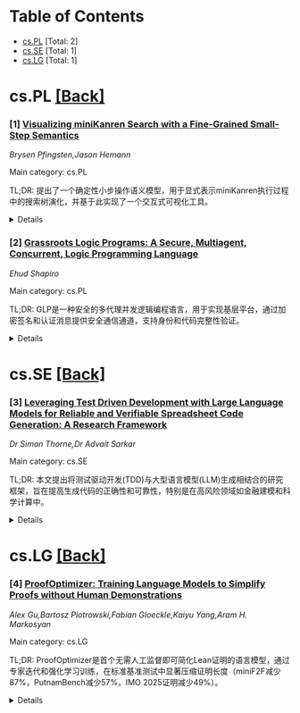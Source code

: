 <div id=toc></div>

# Table of Contents

- [cs.PL](#cs.PL) [Total: 2]
- [cs.SE](#cs.SE) [Total: 1]
- [cs.LG](#cs.LG) [Total: 1]


<div id='cs.PL'></div>

# cs.PL [[Back]](#toc)

### [1] [Visualizing miniKanren Search with a Fine-Grained Small-Step Semantics](https://arxiv.org/abs/2510.15178)
*Brysen Pfingsten,Jason Hemann*

Main category: cs.PL

TL;DR: 提出了一个确定性小步操作语义模型，用于显式表示miniKanren执行过程中的搜索树演化，并基于此实现了一个交互式可视化工具。


<details>
  <summary>Details</summary>
Motivation: 为了精确建模miniKanren的交织搜索和目标调度过程，帮助用户理解其公平搜索行为和操作效果，特别是令人惊讶的答案顺序。

Method: 开发了确定性小步操作语义，明确表示执行过程中的搜索树演化，并基于该模型实现交互式可视化器。

Result: 通过基于属性的测试验证了语义和工具的正确性，并用多个示例进行了说明。

Conclusion: 该语义模型和可视化工具可作为教学概念机器，帮助用户推理miniKanren的公平搜索行为。

Abstract: We present a deterministic small-step operational semantics for miniKanren
that explicitly represents the evolving search tree during execution. This
semantics models interleaving and goal scheduling at fine granularity, allowing
each evaluation step-goal activation, suspension, resumption, and success -- to
be visualized precisely. Building on this model, we implement an interactive
visualizer that renders the search tree as it develops and lets users step
through execution. The tool acts as a pedagogical notional machine for
reasoning about miniKanren's fair search behavior, helping users understand
surprising answer orders and operational effects. Our semantics and tool are
validated through property-based testing and illustrated with several examples.

</details>


### [2] [Grassroots Logic Programs: A Secure, Multiagent, Concurrent, Logic Programming Language](https://arxiv.org/abs/2510.15747)
*Ehud Shapiro*

Main category: cs.PL

TL;DR: GLP是一种安全的多代理并发逻辑编程语言，用于实现基层平台，通过加密签名和认证消息提供安全通信通道，支持身份和代码完整性验证。


<details>
  <summary>Details</summary>
Motivation: 基层平台面临恶意参与者的挑战，需要安全编程支持来确保正确参与者能够可靠识别彼此、建立安全通信并验证代码完整性。

Method: 扩展逻辑程序，添加配对的单读单写逻辑变量，通过加密签名和认证消息实现安全通信，逐步构建并发GLP、多代理GLP，并增强加密安全性。

Result: 证明了GLP计算是演绎的，保持了SRSW特性、无环性和单调性，多代理GLP具有基层特性，GLP流实现了区块链安全属性，并展示了安全的基层社交网络应用。

Conclusion: GLP为基层平台提供了安全可靠的实现基础，能够建立认证的点对点连接，支持构建基层社交网络、加密货币和民主联邦等应用。

Abstract: Grassroots platforms are distributed applications run by\linebreak
cryptographically-identified people on their networked personal devices, where
multiple disjoint platform instances emerge independently and coalesce when
they interoperate. Their foundation is the grassroots social graph, upon which
grassroots social networks, grassroots cryptocurrencies, and grassroots
democratic federations can be built.
  Grassroots platforms have yet to be implemented, the key challenge being
faulty and malicious participants: without secure programming support, correct
participants cannot reliably identify each other, establish secure
communication, or verify each other's code integrity.
  We present Grassroots Logic Programs (GLP), a secure, multiagent, concurrent,
logic programming language for implementing grassroots platforms. GLP extends
logic programs with paired single-reader/single-writer (SRSW) logic variables,
providing secure communication channels among cryptographically-identified
people through encrypted, signed and attested messages, which enable identity
and code integrity verification. We present GLP progressively: logic programs,
concurrent GLP, multiagent GLP, augmenting it with cryptographic security, and
providing smartphone implementation-ready specifications. We prove safety
properties including that GLP computations are deductions, SRSW preservation,
acyclicity, and monotonicity. We prove multiagent GLP is grassroots and that
GLP streams achieve blockchain security properties. We present a grassroots
social graph protocol establishing authenticated peer-to-peer connections and
demonstrate secure grassroots social networking applications.

</details>


<div id='cs.SE'></div>

# cs.SE [[Back]](#toc)

### [3] [Leveraging Test Driven Development with Large Language Models for Reliable and Verifiable Spreadsheet Code Generation: A Research Framework](https://arxiv.org/abs/2510.15585)
*Dr Simon Thorne,Dr Advait Sarkar*

Main category: cs.SE

TL;DR: 本文提出将测试驱动开发(TDD)与大型语言模型(LLM)生成相结合的研究框架，旨在提高生成代码的正确性和可靠性，特别是在高风险领域如金融建模和科学计算中。


<details>
  <summary>Details</summary>
Motivation: LLM在生成代码时经常出现幻觉、逻辑不一致和语法错误等问题，在需要高准确性的领域风险尤为突出。需要一种方法来增强生成输出的可靠性和用户信心。

Method: 采用"测试优先"的方法论，将TDD实践与LLM驱动生成相结合，提供技术约束和认知支撑。框架适用于多种编程环境，包括电子表格公式生成、Python脚本和Rust等强类型语言。

Result: 提出了明确的研究框架设计，包括参与者分组、评估指标和基于TDD的提示示例。通过强调测试驱动思维，旨在提高计算思维、提示工程技能和用户参与度。

Conclusion: 该框架有望改善LLM生成代码的质量，特别有利于缺乏正式编程培训的电子表格用户。邀请合作来完善和实证评估该方法，最终在教育和专业开发实践中建立负责任和可靠的LLM集成。

Abstract: Large Language Models (LLMs), such as ChatGPT, are increasingly leveraged for
generating both traditional software code and spreadsheet logic. Despite their
impressive generative capabilities, these models frequently exhibit critical
issues such as hallucinations, subtle logical inconsistencies, and syntactic
errors, risks particularly acute in high stakes domains like financial
modelling and scientific computations, where accuracy and reliability are
paramount. This position paper proposes a structured research framework that
integrates the proven software engineering practice of Test-Driven Development
(TDD) with Large Language Model (LLM) driven generation to enhance the
correctness of, reliability of, and user confidence in generated outputs. We
hypothesise that a "test first" methodology provides both technical constraints
and cognitive scaffolding, guiding LLM outputs towards more accurate,
verifiable, and comprehensible solutions. Our framework, applicable across
diverse programming contexts, from spreadsheet formula generation to scripting
languages such as Python and strongly typed languages like Rust, includes an
explicitly outlined experimental design with clearly defined participant
groups, evaluation metrics, and illustrative TDD based prompting examples. By
emphasising test driven thinking, we aim to improve computational thinking,
prompt engineering skills, and user engagement, particularly benefiting
spreadsheet users who often lack formal programming training yet face serious
consequences from logical errors. We invite collaboration to refine and
empirically evaluate this approach, ultimately aiming to establish responsible
and reliable LLM integration in both educational and professional development
practices.

</details>


<div id='cs.LG'></div>

# cs.LG [[Back]](#toc)

### [4] [ProofOptimizer: Training Language Models to Simplify Proofs without Human Demonstrations](https://arxiv.org/abs/2510.15700)
*Alex Gu,Bartosz Piotrowski,Fabian Gloeckle,Kaiyu Yang,Aram H. Markosyan*

Main category: cs.LG

TL;DR: ProofOptimizer是首个无需人工监督即可简化Lean证明的语言模型，通过专家迭代和强化学习训练，在标准基准测试中显著压缩证明长度（miniF2F减少87%，PutnamBench减少57%，IMO 2025证明减少49%）。


<details>
  <summary>Details</summary>
Motivation: 神经定理证明生成的证明过于冗长（数千行），虽然能被Lean等系统机械验证，但人类难以理解，限制了数学洞察力。证明简化成为关键瓶颈，但现有方法难以处理RL训练证明器生成的极长证明。

Method: 通过专家迭代和强化学习训练ProofOptimizer模型，使用Lean验证简化并提供训练信号。推理时采用迭代证明缩短工作流程，逐步减少证明长度。

Result: ProofOptimizer显著压缩了最先进RL训练证明器生成的证明：miniF2F减少87%，PutnamBench减少57%，Seed-Prover的IMO 2025证明减少49%。简化后的证明在Lean中检查速度更快，作为训练数据重用时还能进一步提升下游证明器性能。

Conclusion: ProofOptimizer是首个无需人工监督的Lean证明简化模型，能有效解决神经定理证明中证明冗长的问题，不仅使证明更简洁，还提高了验证效率和下游性能。

Abstract: Neural theorem proving has advanced rapidly in the past year, reaching IMO
gold-medalist capabilities and producing formal proofs that span thousands of
lines. Although such proofs are mechanically verified by formal systems like
Lean, their excessive length renders them difficult for humans to comprehend
and limits their usefulness for mathematical insight. Proof simplification is
therefore a critical bottleneck. Yet, training data for this task is scarce,
and existing methods -- mainly agentic scaffolding with off-the-shelf LLMs --
struggle with the extremely long proofs generated by RL-trained provers. We
introduce ProofOptimizer, the first language model trained to simplify Lean
proofs without requiring additional human supervision. ProofOptimizer is
trained via expert iteration and reinforcement learning, using Lean to verify
simplifications and provide training signal. At inference time, it operates
within an iterative proof-shortening workflow, progressively reducing proof
length. Experiments show that ProofOptimizer substantially compresses proofs
generated by state-of-the-art RL-trained provers on standard benchmarks,
reducing proof length by 87% on miniF2F, 57% on PutnamBench, and 49% on
Seed-Prover's IMO 2025 proofs. Beyond conciseness, the simplified proofs check
faster in Lean and further improve downstream prover performance when reused as
training data for supervised finetuning.

</details>
